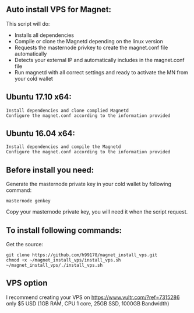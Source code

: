 
Auto install VPS for Magnet:
-------------
This script will do:

- Installs all dependencies
- Compile or clone the Magnetd depending on the linux version
- Requests the masternode privkey to create the magnet.conf file automatically
- Detects your external IP and automatically includes in the magnet.conf file
- Run magnetd with all correct settings and ready to activate the MN from your cold wallet


Ubuntu 17.10 x64:
-------------
	Install dependencies and clone complied Magnetd
	Configure the magnet.conf according to the information provided

Ubuntu 16.04 x64:
-------------
	Install dependencies and compile the Magnetd
	Configure the magnet.conf according to the information provided

Before install you need:
-------------
Generate the masternode private key in your cold wallet by following command:

    masternode genkey

Copy your masternode private key, you will need it when the script request.


To install following commands:
-------------

Get the source:

    git clone https://github.com/h99178/magnet_install_vps.git
    chmod +x ~/magnet_install_vps/install_vps.sh
    ~/magnet_install_vps/./install_vps.sh



VPS option
-------------
I recommend creating your VPS on https://www.vultr.com/?ref=7315286 only $5 USD (1GB RAM, CPU 1 core, 25GB SSD, 1000GB Bandwidth)
